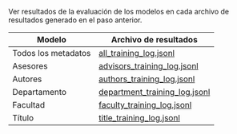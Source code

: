 Ver resultados de la evaluación de los modelos en cada archivo de resultados generado en el paso anterior.

| Modelo | Archivo de resultados |
| ------ | ---------------------- |
| Todos los metadatos | [all_training_log.jsonl](metadata_extractor/all_training_log.jsonl) |
| Asesores | [advisors_training_log.jsonl](metadata_extractor/advisors_training_log.jsonl) |
| Autores | [authors_training_log.jsonl](metadata_extractor/authors_training_log.jsonl) |
| Departamento | [department_training_log.jsonl](metadata_extractor/department_training_log.jsonl) |
| Facultad | [faculty_training_log.jsonl](metadata_extractor/faculty_training_log.jsonl) |
| Título | [title_training_log.jsonl](metadata_extractor/title_training_log.jsonl) |
